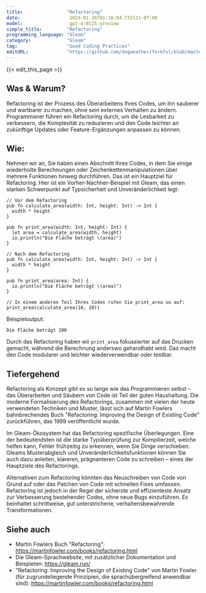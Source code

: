 ```yaml
---
title:                "Refactoring"
date:                  2024-01-26T01:18:04.732131-07:00
model:                 gpt-4-0125-preview
simple_title:         "Refactoring"
programming_language: "Gleam"
category:             "Gleam"
tag:                  "Good Coding Practices"
editURL:              "https://github.com/dogweather/forkful/blob/master/content/de/gleam/refactoring.md"
---
```


{{< edit_this_page >}}

## Was & Warum?
Refactoring ist der Prozess des Überarbeitens Ihres Codes, um ihn sauberer und wartbarer zu machen, ohne sein externes Verhalten zu ändern. Programmierer führen ein Refactoring durch, um die Lesbarkeit zu verbessern, die Komplexität zu reduzieren und den Code leichter an zukünftige Updates oder Feature-Ergänzungen anpassen zu können.

## Wie:
Nehmen wir an, Sie haben einen Abschnitt Ihres Codes, in dem Sie einige wiederholte Berechnungen oder Zeichenkettenmanipulationen über mehrere Funktionen hinweg durchführen. Das ist ein Hauptziel für Refactoring. Hier ist ein Vorher-Nachher-Beispiel mit Gleam, das einen starken Schwerpunkt auf Typsicherheit und Unveränderlichkeit legt:

```gleam
// Vor dem Refactoring
pub fn calculate_area(width: Int, height: Int) -> Int {
  width * height
}

pub fn print_area(width: Int, height: Int) {
  let area = calculate_area(width, height)
  io.println("Die Fläche beträgt \(area)")
}

// Nach dem Refactoring
pub fn calculate_area(width: Int, height: Int) -> Int {
  width * height
}

pub fn print_area(area: Int) {
  io.println("Die Fläche beträgt \(area)")
}

// In einem anderen Teil Ihres Codes rufen Sie print_area so auf:
print_area(calculate_area(10, 20))
```

Beispieloutput:
```
Die Fläche beträgt 200
```

Durch das Refactoring haben wir `print_area` fokussierter auf das Drucken gemacht, während die Berechnung anderswo gehandhabt wird. Das macht den Code modularer und leichter wiederverwendbar oder testbar.

## Tiefergehend
Refactoring als Konzept gibt es so lange wie das Programmieren selbst – das Überarbeiten und Säubern von Code ist Teil der guten Haushaltung. Die moderne Formalisierung des Refactorings, zusammen mit vielen der heute verwendeten Techniken und Muster, lässt sich auf Martin Fowlers bahnbrechendes Buch "Refactoring: Improving the Design of Existing Code" zurückführen, das 1999 veröffentlicht wurde.

Im Gleam-Ökosystem hat das Refactoring spezifische Überlegungen. Eine der bedeutendsten ist die starke Typüberprüfung zur Kompilierzeit, welche helfen kann, Fehler frühzeitig zu erkennen, wenn Sie Dinge verschieben. Gleams Musterabgleich und Unveränderlichkeitsfunktionen können Sie auch dazu anleiten, klareren, prägnanteren Code zu schreiben – eines der Hauptziele des Refactorings.

Alternativen zum Refactoring könnten das Neuschreiben von Code von Grund auf oder das Patchen von Code mit schnellen Fixes umfassen. Refactoring ist jedoch in der Regel der sicherste und effizienteste Ansatz zur Verbesserung bestehender Codes, ohne neue Bugs einzuführen. Es beinhaltet schrittweise, gut unterstrichene, verhaltensbewahrende Transformationen.

## Siehe auch
- Martin Fowlers Buch "Refactoring": https://martinfowler.com/books/refactoring.html
- Die Gleam-Sprachwebsite, mit zusätzlicher Dokumentation und Beispielen: https://gleam.run/
- "Refactoring: Improving the Design of Existing Code" von Martin Fowler (für zugrundeliegende Prinzipien, die sprachübergreifend anwendbar sind): https://martinfowler.com/books/refactoring.html